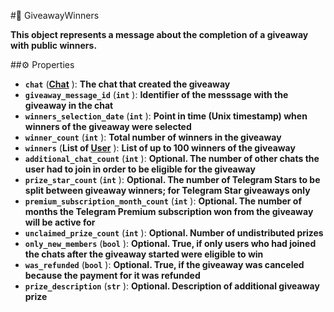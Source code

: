 #🔮 GiveawayWinners

**This object represents a message about the completion of a giveaway with public winners.**

##⚙️ Properties

- **`chat`** (**[Chat](Chat.md)** ): **The chat that created the giveaway**
- **`giveaway_message_id`** (**`int`** ): **Identifier of the messsage with the giveaway in the chat**
- **`winners_selection_date`** (**`int`** ): **Point in time (Unix timestamp) when winners of the giveaway were selected**
- **`winner_count`** (**`int`** ): **Total number of winners in the giveaway**
- **`winners`** (**List of [User](User.md)** ): **List of up to 100 winners of the giveaway**
- **`additional_chat_count`** (**`int`** ): **Optional. The number of other chats the user had to join in order to be eligible for the giveaway**
- **`prize_star_count`** (**`int`** ): **Optional. The number of Telegram Stars to be split between giveaway winners; for Telegram Star giveaways only**
- **`premium_subscription_month_count`** (**`int`** ): **Optional. The number of months the Telegram Premium subscription won from the giveaway will be active for**
- **`unclaimed_prize_count`** (**`int`** ): **Optional. Number of undistributed prizes**
- **`only_new_members`** (**`bool`** ): **Optional. True, if only users who had joined the chats after the giveaway started were eligible to win**
- **`was_refunded`** (**`bool`** ): **Optional. True, if the giveaway was canceled because the payment for it was refunded**
- **`prize_description`** (**`str`** ): **Optional. Description of additional giveaway prize**

